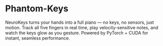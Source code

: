 # Phantom-Keys
NeuroKeys turns your hands into a full piano — no keys, no sensors, just motion. Track all five fingers in real time, play velocity-sensitive notes, and watch the keys glow as you gesture. Powered by PyTorch + CUDA for instant, seamless performance.
